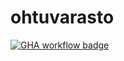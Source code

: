 # ohtuvarasto

[![GHA workflow badge](https://github.com/veikkakumpulainen/ohtuvarasto/actions/workflows/ci.yml/badge.svg)](https://github.com/veikkakumpulainen/ohtuvarasto/actions)

